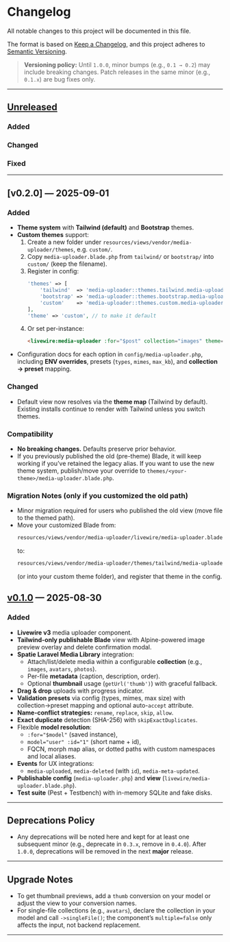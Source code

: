 # Changelog
All notable changes to this project will be documented in this file.

The format is based on [Keep a Changelog](https://keepachangelog.com/en/1.1.0/),
and this project adheres to [Semantic Versioning](https://semver.org/spec/v2.0.0.html).

> **Versioning policy:** Until `1.0.0`, minor bumps (e.g., `0.1 → 0.2`) may include breaking changes. Patch releases in the same minor (e.g., `0.1.x`) are bug fixes only.

---

## [Unreleased]

### Added


### Changed

### Fixed


---
## [v0.2.0] — 2025-09-01

### Added
- **Theme system** with **Tailwind (default)** and **Bootstrap** themes.
- **Custom themes** support:
    1. Create a new folder under `resources/views/vendor/media-uploader/themes`, e.g. `custom/`.
    2. Copy `media-uploader.blade.php` from `tailwind/` or `bootstrap/` into `custom/` (keep the filename).
    3. Register in config:
       ```php
       'themes' => [
           'tailwind'  => 'media-uploader::themes.tailwind.media-uploader',
           'bootstrap' => 'media-uploader::themes.bootstrap.media-uploader',
           'custom'    => 'media-uploader::themes.custom.media-uploader',
       ],
       'theme' => 'custom', // to make it default
       ```
    4. Or set per-instance:
       ```html
       <livewire:media-uploader :for="$post" collection="images" theme="custom" />
       ```
- Configuration docs for each option in `config/media-uploader.php`, including **ENV overrides**, presets (`types`, `mimes`, `max_kb`), and **collection → preset** mapping.

### Changed
- Default view now resolves via the **theme map** (Tailwind by default).  
  Existing installs continue to render with Tailwind unless you switch themes.

### Compatibility
- **No breaking changes.** Defaults preserve prior behavior.
- If you previously published the old (pre-theme) Blade, it will keep working if you’ve retained the legacy alias. If you want to use the new theme system, publish/move your override to `themes/<your-theme>/media-uploader.blade.php`.

### Migration Notes (only if you customized the old path)
- Minor migration required for users who published the old view (move file to the themed path).
- Move your customized Blade from:
    ```html
    resources/views/vendor/media-uploader/livewire/media-uploader.blade.php
    ```
  to:
    ```html
    resources/views/vendor/media-uploader/themes/tailwind/media-uploader.blade.php
    ```
  (or into your custom theme folder), and register that theme in the config.

## [v0.1.0] — 2025-08-30
### Added
- **Livewire v3** media uploader component.
- **Tailwind-only publishable Blade** view with Alpine-powered image preview overlay and delete confirmation modal.
- **Spatie Laravel Media Library** integration:
    - Attach/list/delete media within a configurable **collection** (e.g., `images`, `avatars`, `photos`).
    - Per-file **metadata** (caption, description, order).
    - Optional **thumbnail** usage (`getUrl('thumb')`) with graceful fallback.
- **Drag & drop** uploads with progress indicator.
- **Validation presets** via config (types, mimes, max size) with collection→preset mapping and optional auto-`accept` attribute.
- **Name-conflict strategies:** `rename`, `replace`, `skip`, `allow`.
- **Exact duplicate** detection (SHA-256) with `skipExactDuplicates`.
- Flexible **model resolution**:
    - `:for="$model"` (saved instance),
    - `model="user" :id="1"` (short name + id),
    - FQCN, morph map alias, or dotted paths with custom namespaces and local aliases.
- **Events** for UX integrations:
    - `media-uploaded`, `media-deleted` (with `id`), `media-meta-updated`.
- **Publishable config** (`media-uploader.php`) and **view** (`livewire/media-uploader.blade.php`).
- **Test suite** (Pest + Testbench) with in-memory SQLite and fake disks.

---

## Deprecations Policy
- Any deprecations will be noted here and kept for at least one subsequent minor (e.g., deprecate in `0.3.x`, remove in `0.4.0`). After `1.0.0`, deprecations will be removed in the next **major** release.

---

## Upgrade Notes
- To get thumbnail previews, add a `thumb` conversion on your model or adjust the view to your conversion names.
- For single-file collections (e.g., `avatars`), declare the collection in your model and call `->singleFile()`; the component’s `multiple=false` only affects the input, not backend replacement.

---

[Unreleased]: https://github.com/codebyray/livewire-media-uploader/compare/v0.1.0...HEAD
[v0.1.0]: https://github.com/codebyray/livewire-media-uploader/releases/tag/v0.1.0
